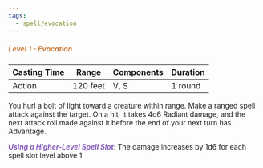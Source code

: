 ```yaml
---
tags:
  - spell/evocation
---
```

##### *<span style="color:rgb(203, 123, 55)">Level 1 - Evocation</span>*

| Casting Time | Range    | Components | Duration |
| ------------ | -------- | ---------- | -------- |
| Action       | 120 feet | V, S       | 1 round  |
You hurl a bolt of light toward a creature within range. Make a ranged spell attack against the target. On a hit, it takes 4d6 Radiant damage, and the next attack roll made against it before the end of your next turn has Advantage.  

**<span style="color:rgb(134, 93, 187)">_Using a Higher-Level Spell Slot_</span>**: The damage increases by 1d6 for each spell slot level above 1.